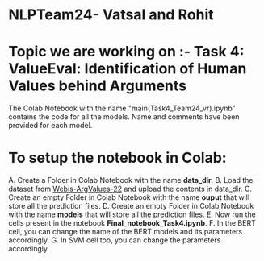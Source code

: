 # NLPTeam24- Vatsal and Rohit
# Topic we are working on :- Task 4: ValueEval: Identification of Human Values behind Arguments
The Colab Notebook with the name "main(Task4_Team24_vr).ipynb" contains the code for all the models.
Name and comments have been provided for each model.
# To setup the notebook in Colab:
A. Create a Folder in Colab Notebook with the name **data_dir**.
B. Load the dataset from [Webis-ArgValues-22](https://zenodo.org/record/6855004#.Y5j7yezMK3I) and upload the contents in data_dir.
C. Create an empty Folder in Colab Notebook with the name **ouput** that will store all the prediction files.
D. Create an empty Folder in Colab Notebook with the name **models** that will store all the prediction files.
E. Now run the cells present in the notebook **Final_notebook_Task4.ipynb**.
F. In the BERT cell, you can change the name of the BERT models and its parameters accordingly.
G. In SVM cell too, you can change the parameters accordingly.
